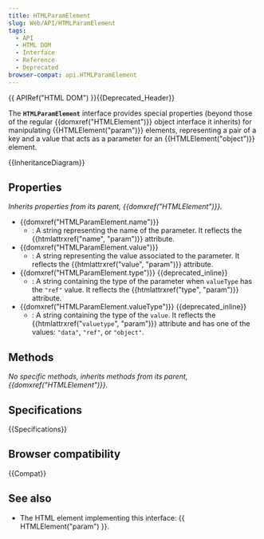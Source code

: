 ```yaml
---
title: HTMLParamElement
slug: Web/API/HTMLParamElement
tags:
  - API
  - HTML DOM
  - Interface
  - Reference
  - Deprecated
browser-compat: api.HTMLParamElement
---
```

{{ APIRef("HTML DOM") }}{{Deprecated_Header}}

The **`HTMLParamElement`** interface provides special properties (beyond those of the regular {{domxref("HTMLElement")}} object interface it inherits) for manipulating {{HTMLElement("param")}} elements, representing a pair of a key and a value that acts as a parameter for an {{HTMLElement("object")}} element.

{{InheritanceDiagram}}

## Properties

_Inherits properties from its parent, {{domxref("HTMLElement")}}._

- {{domxref("HTMLParamElement.name")}}
  - : A string representing the name of the parameter. It reflects the {{htmlattrxref("name", "param")}} attribute.
- {{domxref("HTMLParamElement.value")}}
  - : A string representing the value associated to the parameter. It reflects the {{htmlattrxref("value", "param")}} attribute.
- {{domxref("HTMLParamElement.type")}} {{deprecated_inline}}
  - : A string containing the type of the parameter when `valueType` has the `"ref"` value. It reflects the {{htmlattrxref("type", "param")}} attribute.
- {{domxref("HTMLParamElement.valueType")}} {{deprecated_inline}}
  - : A string containing the type of the `value`. It reflects the {{htmlattrxref("<code>valuetype</code>", "param")}} attribute and has one of the values: `"data"`, `"ref"`, or `"object"`.

## Methods

_No specific methods, inherits methods from its parent, {{domxref("HTMLElement")}}._

## Specifications

{{Specifications}}

## Browser compatibility

{{Compat}}

## See also

- The HTML element implementing this interface: {{ HTMLElement("param") }}.
